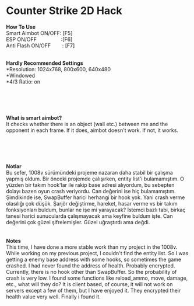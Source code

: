 # Counter Strike 2D Hack



<b>How To Use</b> <br/>
  Smart&nbsp;Aimbot&nbsp;ON/OFF:&nbsp;[F5] <br/>
  ESP&nbsp;ON/OFF&nbsp;&nbsp;&nbsp;&nbsp;&nbsp;&nbsp;&nbsp;&nbsp;&nbsp;&nbsp;&nbsp;&nbsp;&nbsp;&nbsp;&nbsp;&nbsp;&nbsp;:[F6]  <br/>
  Anti&nbsp;Flash&nbsp;ON/OFF&nbsp;&nbsp;&nbsp;&nbsp;&nbsp;&nbsp;&nbsp;&nbsp;: [F7] 
   <br/> <br/>
 

<b>Hardly Recommended Settings</b><br/>
*Resolution: 1024x768, 800x600, 640x480<br/>
*Windowed<br/>
*4/3 Ratio: on<br/>
<br/> <br/><br/> <br/>

**What is  smart aimbot?**<br/>
It checks whether there is an object (wall etc.) between me and the opponent in each frame. If it does, aimbot doesn't work. If not, it works.

<br/> <br/><br/> <br/>
**Notlar**<br/>
Bu sefer, 1008v sürümündeki projeme nazaran daha stabil bir çalışma yapmış oldum. Bir önceki projemde çalışırken, entity list'i bulamamıştım. O yüzden bir takım hook'lar ile rakip base adresi alıyordum, bu sebepten dolayı bazen oyun crash veriyordu. Can değerini ise hiç bulamamıştım.  <br/>
Şimdikinde ise, SwapBuffer harici herhangi bir hook yok. Yani crash verme olasılığı çok düşük. Şarjör değiştirme, hareket, hasar verme vs bir takım fonksiyonları buldum, bunlar ne işe mi yarayacak? İstemci bazlı tabi, birkaç tanesi harici sunucularda çalışmayacak ama keyfine buldum işte. Can değerini çok güzel şifrelemişler. Güzel uğraştırdı ama değdi.<br/>
<br/><br/>
**Notes**<br/>
This time, I have done a more stable work than my project in the 1008v. While working on my previous project, I couldn't find the entity list. So I was getting a enemy base address with some hooks, so sometimes the game crashed. I had never found the address of health. Probably encrypted.<br/>
Currently, there is no hook other than SwapBuffer. So the probability of crash is very low. I found some functions like reload_ammo, move, damage, etc., what will they do? It is client based, of course, it will not work on servers except a few of them, but I have enjoyed it. They encrypted their health value very well. Finally i found it. 


